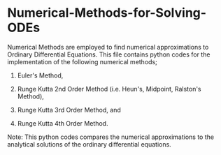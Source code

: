 # Numerical-Methods-for-Solving-ODEs
Numerical Methods are employed to find numerical approximations to Ordinary Differential Equations. This file contains python codes for the implementation of the following numerical methods;

1. Euler's Method, 

2. Runge Kutta 2nd Order Method (i.e. Heun's, Midpoint, Ralston's Method), 

3. Runge Kutta 3rd Order Method, and 

4. Runge Kutta 4th Order Method.

Note: This python codes compares the numerical approximations to the analytical solutions of the ordinary differential equations.
